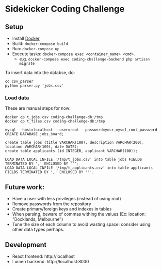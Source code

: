 # Sidekicker Coding Challenge

## Setup
* Install [Docker](https://docs.docker.com/get-started/)
* Build: `docker-compose build`
* Run: `docker-compose up`
* Execute tasks: `docker-compose exec <container_name> <cmd>`. 
  * e.g. `docker-compose exec coding-challenge-backend php artisan migrate`

To insert data into the databse, do:

```
cd csv_parser
python parser.py 'jobs.csv'
```

### Load data

These are manual steps for now:

```
docker cp t_jobs.csv coding-challenge-db:/tmp
docker cp t_files.csv coding-challenge-db:/tmp
```

```
mysql --host=localhost --user=root --password=your_mysql_root_password
CREATE DATABASE jobs_board;

create table jobs (title VARCHAR(100), description VARCHAR(200), location VARCHAR(100), date DATE);
create table applicants (id INTEGER, applicant VARCHAR(100));

LOAD DATA LOCAL INFILE '/tmp/t_jobs.csv' into table jobs FIELDS TERMINATED BY ',' ENCLOSED BY '"';
LOAD DATA LOCAL INFILE '/tmp/t_applicants.csv' into table applicants FIELDS TERMINATED BY ',' ENCLOSED BY '"';
```

## Future work:
- Have a user with less privileges (instead of using root)
- Remove passwords from the repository
- Create primary/foreign keys and indexes in tables
- When parsing, beware of commas withing the values (Ex: location: "Docklands, Melbourne")
- Tune the size of each column to avoid wasting space: consider using other data types perhaps.

## Development
* React frontend: http://localhost
* Lumen backend: http://localhost:8000
